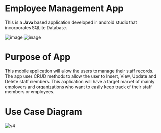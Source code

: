 # Employee Management App

This is a **Java** based application developed in android studio that incorporates SQLite Database.

![image](https://user-images.githubusercontent.com/89995670/145681610-54b36e13-6076-4b62-853c-b26a17f1ce4e.png) ![image](https://user-images.githubusercontent.com/89995670/145681577-3f0d2d64-f841-4a71-b0d1-a546a7747e88.png)


# Purpose of App
This mobile application will allow the users to manage their staff records. The app uses CRUD methods to allow the user to Insert, View, Update and Delete staff members. This application will have a target market of mainly employers and organizations who want to easily keep track of their staff members or employees. 

# Use Case Diagram
![s4](https://user-images.githubusercontent.com/89995670/145681478-4110dcbe-a81b-43eb-9466-f1440c074ab8.PNG)
